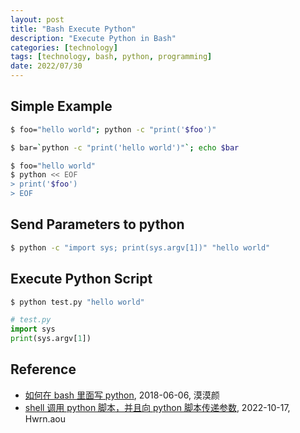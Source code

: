 ```yaml
---
layout: post
title: "Bash Execute Python"
description: "Execute Python in Bash"
categories: [technology]
tags: [technology, bash, python, programming]
date: 2022/07/30
---
```


## Simple Example

```bash
$ foo="hello world"; python -c "print('$foo')"

$ bar=`python -c "print('hello world')"`; echo $bar

$ foo="hello world"
$ python << EOF
> print('$foo')
> EOF
```

## Send Parameters to python

```bash
$ python -c "import sys; print(sys.argv[1])" "hello world"
```

## Execute Python Script

```bash
$ python test.py "hello world"
```

```python
# test.py
import sys
print(sys.argv[1])
```

## Reference

- [如何在 bash 里面写 python](https://blog.csdn.net/weixin_44881875/article/details/120417593), 2018-06-06, 漠漠颜
- [shell 调用 python 脚本，并且向 python 脚本传递参数](https://blog.csdn.net/weixin_44881875/article/details/120417593), 2022-10-17, Hwrn.aou

